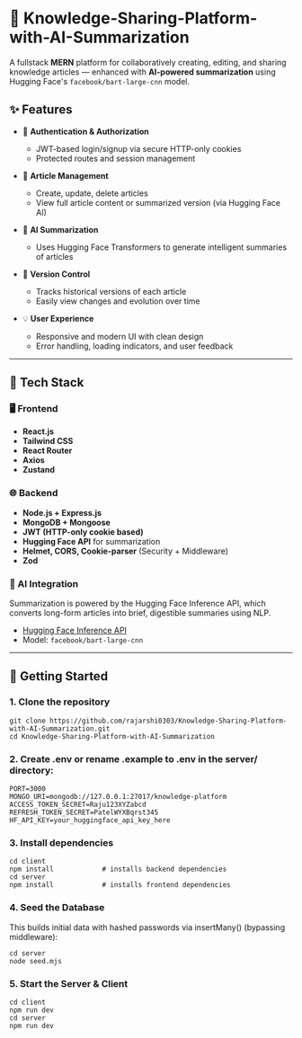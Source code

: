 # 🧠 Knowledge-Sharing-Platform-with-AI-Summarization

A fullstack **MERN** platform for collaboratively creating, editing, and sharing knowledge articles — enhanced with **AI-powered summarization** using Hugging Face's `facebook/bart-large-cnn` model.

## ✨ Features

- 🔐 **Authentication & Authorization**
  - JWT-based login/signup via secure HTTP-only cookies
  - Protected routes and session management

- 📝 **Article Management**
  - Create, update, delete articles
  - View full article content or summarized version (via Hugging Face AI)

- 🤖 **AI Summarization**
  - Uses Hugging Face Transformers to generate intelligent summaries of articles

- 📜 **Version Control**
  - Tracks historical versions of each article
  - Easily view changes and evolution over time

- 💡 **User Experience**
  - Responsive and modern UI with clean design
  - Error handling, loading indicators, and user feedback

---

## 🚀 Tech Stack

### 🖥️ Frontend
- **React.js**
- **Tailwind CSS**
- **React Router**
- **Axios**
- **Zustand**

### 🌐 Backend
- **Node.js + Express.js**
- **MongoDB + Mongoose**
- **JWT (HTTP-only cookie based)**
- **Hugging Face API** for summarization
- **Helmet, CORS, Cookie-parser** (Security + Middleware)
- **Zod**

### 🧠 AI Integration
Summarization is powered by the Hugging Face Inference API, which converts long-form articles into brief, digestible summaries using NLP.
- [Hugging Face Inference API](https://huggingface.co/docs/api-inference/index)
- Model: `facebook/bart-large-cnn`

---

## 🧭 Getting Started

### 1. Clone the repository

```
git clone https://github.com/rajarshi0303/Knowledge-Sharing-Platform-with-AI-Summarization.git
cd Knowledge-Sharing-Platform-with-AI-Summarization
```
### 2. Create .env or rename .example to .env in the  server/ directory:
```
PORT=3000
MONGO_URI=mongodb://127.0.0.1:27017/knowledge-platform
ACCESS_TOKEN_SECRET=Raju123XYZabcd
REFRESH_TOKEN_SECRET=PatelWYXBqrst345
HF_API_KEY=your_huggingface_api_key_here
```
### 3. Install dependencies
```
cd client
npm install            # installs backend dependencies
cd server
npm install            # installs frontend dependencies
```
### 4. Seed the Database 
This builds initial data with hashed passwords via insertMany() (bypassing middleware):
```
cd server
node seed.mjs
```
### 5. Start the Server & Client
```
cd client
npm run dev
cd server
npm run dev
```

